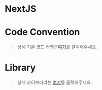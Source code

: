 # NextJS

# Code Convention

> 상세 기본 코드 컨벤은[여기](https://github.com/MINJE-98/next/blob/main/Code-Convention.md)를 클릭해주세요.

# Library

> 상세 라이브러리는 [여기](https://github.com/MINJE-98/next/blob/main/Library.md)를 클릭해주세요.
